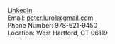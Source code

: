 [LinkedIn](https://www.linkedin.com/in/peter-luro-a233a1148/)</br>
Email: peter.luro1@gmail.com</br>
Phone Number: 978-621-9450 </br>
Location: West Hartford, CT 06119